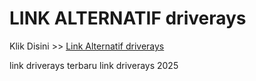 # LINK ALTERNATIF driverays

Klik Disini >> <a href="https://linksto.pages.dev/">Link Alternatif driverays </a>

link driverays terbaru
link driverays 2025